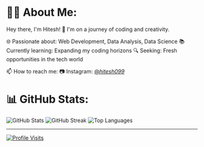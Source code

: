 # 👨‍💻 About Me:

Hey there, I'm Hitesh! 👋 I'm on a journey of coding and creativity.

🌐 Passionate about: Web Development, Data Analysis, Data Science
📚 Currently learning: Expanding my coding horizons
🔍 Seeking: Fresh opportunities in the tech world

📫 How to reach me:
📷 Instagram: [@_hitesh099_](https://www.instagram.com/_hitesh099_/)

# 📊 GitHub Stats:
![GitHub Stats](https://github-readme-stats.vercel.app/api?username=hitesh099&theme=dark&hide_border=false&show_icons=true&count_private=true)
![GitHub Streak](https://github-readme-streak-stats.herokuapp.com/?user=hitesh099&theme=dark&hide_border=false)
![Top Languages](https://github-readme-stats.vercel.app/api/top-langs/?username=hitesh099&theme=dark&hide_border=false&layout=compact)

---
[![Profile Visits](https://visitcount.itsvg.in/api?id=hitesh099&icon=0&color=0)](https://visitcount.itsvg.in)

